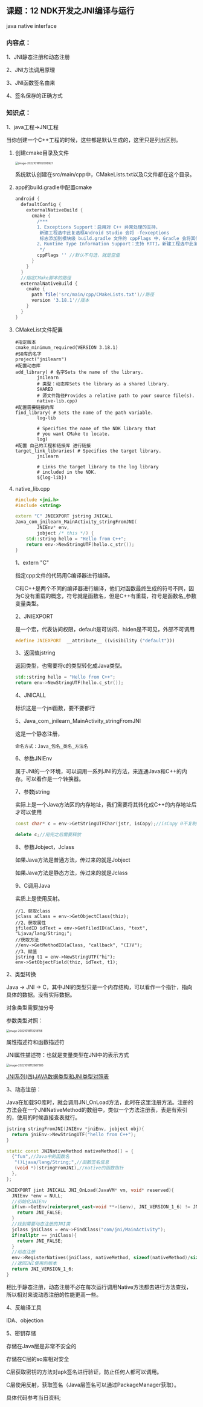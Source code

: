 ## 课题：12 NDK开发之JNI编译与运行

java native interface

### 内容点：

1、JNI静态注册和动态注册

2、JNI方法调用原理

3、JNI函数签名由来

4、签名保存的正确方式

### 知识点：

1、java工程->JNI工程

当你创建一个C++工程的时候，这些都是默认生成的，这里只是列出区别。

1. 创建cmake目录及文件

   <img src="C学习.assets/image-20221018102006921.png" alt="image-20221018102006921" style="zoom:50%;" />

   系统默认创建在src/main/cpp中，CMakeLists.txt以及C文件都在这个目录。

2. app的build.gradle中配置cmake

   ```groovy
   android {
     defaultConfig {
       externalNativeBuild {
         cmake {
           /***
           1、Exceptions Support：启用对 C++ 异常处理的支持，
            新建工程选中此复选框Android Studio 会将 -fexceptions
            标志添加到模块级 build.gradle 文件的 cppFlags 中，Gradle 会将其传递到 CMake。
           2、Runtime Type Information Support：支持 RTTI，新建工程选中此复选框，Android Studio 会将 -frtti 标志添加到模块级 build.gradle 文件的 cppFlags 中，Gradle 会将其传递到 CMake。
            */
           cppFlags '' //默认不勾选，就是空值
         }
       }
     }
     //指定CMake脚本的路径
     externalNativeBuild {
       cmake {
         path file('src/main/cpp/CMakeLists.txt')//路径
         version '3.18.1'//版本
       }
     }
   }
   ```

3. CMakeList文件配置

   ```
   #指定版本
   cmake_minimum_required(VERSION 3.18.1)
   #SO库的名字
   project("jnilearn")
   #配置动态库
   add_library( # 名字Sets the name of the library.
           jnilearn
           # 类型：动态库Sets the library as a shared library.
           SHARED
           # 源文件路径Provides a relative path to your source file(s).
           native-lib.cpp)
   #配置需要链接的库
   find_library( # Sets the name of the path variable.
           log-lib
           
           # Specifies the name of the NDK library that
           # you want CMake to locate.
           log)
   #配置 自己的工程和链接库 进行链接
   target_link_libraries( # Specifies the target library.
           jnilearn
   
           # Links the target library to the log library
           # included in the NDK.
           ${log-lib})
   ```

4. native_lib.cpp

   ```c++
   #include <jni.h>
   #include <string>
   
   extern "C" JNIEXPORT jstring JNICALL
   Java_com_jnilearn_MainActivity_stringFromJNI(
           JNIEnv* env,
           jobject /* this */) {
       std::string hello = "Hello from C++";
       return env->NewStringUTF(hello.c_str());
   }
   ```

   1、extern "C"

   指定cpp文件的代码用C编译器进行编译。

   C和C++是两个不同的编译器进行编译，他们对函数最终生成的符号不同，因为C没有重载的概念，符号就是函数名，但是C++有重载，符号是函数名_参数变量类型。

   2、JNIEXPORT

   是一个宏，代表访问权限，default是可访问、hiden是不可见，外部不可调用

   ```c++
   #define JNIEXPORT  __attribute__ ((visibility ("default")))
   ```

   3、返回值jstring

   返回类型，也需要将c的类型转化成Java类型。

   ```c++
   std::string hello = "Hello from C++";
   return env->NewStringUTF(hello.c_str());
   ```

   4、JNICALL

   标识这是一个jni函数，要不要都行

   5、Java_com_jnilearn_MainActivity_stringFromJNI 

   这是一个静态注册，

   ```
   命名方式：Java_包名_类名_方法名
   ```

   6、参数JNIEnv

   属于JNI的一个环境，可以调用一系列JNI的方法，来连通Java和C++的内存。可以看作是一个转换器。

   7、参数jstring

   实际上是一个Java方法区的内存地址，我们需要将其转化成C++的内存地址后才可以使用

   ```c++
   const char* c = env->GetStringUTFChar(jstr, isCopy);//isCopy 0不复制，1复制一份到C的内存。
   
   delete c;//用完之后需要释放
   ```

   8、参数Jobject，Jclass

   如果Java方法是普通方法，传过来的就是Jobject

   如果Java方法是静态方法，传过来的就是Jclass

   9、C调用Java

   实质上是使用反射。

   ```
   //1、获取class
   jclass aClass = env->GetObjectClass(thiz);
   //2、获取属性
   jfiledID idText = env->GetFiledID(aClass, "text", "Ljava/lang/String;";
   //获取方法
   //env->GetMethodID(aClass, "callback", "(I)V");
   //3、赋值
   jstring t1 = env->NewStringUTF("hi");
   env->SetObjectField(thiz, idText, t1);
   ```

2、类型转换

Java -> JNI -> C，其中JNI的类型只是一个内存结构，可以看作一个指针，指向具体的数据。没有实际数据。

对象类型需要加分号

参数类型对照：

<img src="C学习.assets/image-20221018113218156.png" alt="image-20221018113218156" style="zoom:50%;" />

属性描述符和函数描述符

JNI属性描述符：也就是变量类型在JNI中的表示方式

<img src="C学习.assets/image-20221018112807385.png" alt="image-20221018112807385" style="zoom:50%;" />

[JNI系列(四)JAVA数据类型和JNI类型对照表](https://blog.csdn.net/u011781521/article/details/106955363)

3、动态注册：

Java在加载SO库时，就会调用JNI_OnLoad方法，此时在这里注册方法。注册的方法会在一个JNINativeMethod的数组中，类似一个方法注册表，表是有索引的，使用的时候直接查表就行。

```c++
jstring stringFromJNI(JNIEnv *jniEnv, jobject obj){
  return jniEnv->NewStringUTF("hello from C++");
}

static const JNINativeMethod nativeMethod[] = {
  {"fun",//Java中的函数名
   "()Ljava/lang/String;",//函数签名信息
   (void *)(stringFromJNI),//native的函数指针
  },
};

JNIEXPORT jint JNICALL JNI_OnLoad(JavaVM* vm, void* reserved){
  JNIEnv *env = NULL;
  //初始化JNIEnv
  if(vm->GetEnv(reinterpret_cast<void **>(&env), JNI_VERSION_1_6) != JNI_OK){
    return JNI_FALSE;
  }
  //找到需要动态注册的JNI类
  jclass jniClass = env->FindClass("com/jni/MainActivity");
  if(nullptr == jniClass){
    return JNI_FALSE;
  }
  //动态注册
  env->RegisterNatives(jniClass, nativeMethod, sizeof(nativeMethod)/sizeof(nativeMethod[0]));
  //返回JNI使用的版本
  return JNI_VERSION_1_6;
}
```

相比于静态注册，动态注册不必在每次运行调用Native方法都去进行方法查找，所以相对来说动态注册的性能更高一些。

4、反编译工具

IDA、objection

5、密钥存储

存储在Java层是非常不安全的

存储在C层的so库相对安全

C层获取密钥的方法对apk签名进行验证，防止任何人都可以调用。

C层使用反射，获取签名（Java层签名可以通过PackageManager获取）。

具体代码参考当日资料;















